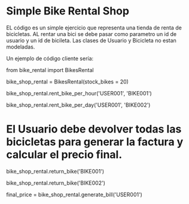# Simple Bike Rental Shop


EL código es un simple ejercicio que representa una tienda de renta de bicicletas.
AL rentar una bici se debe pasar como parametro un id de usuario y un id de bicileta. Las clases de Usuario y Bicicleta no estan modeladas.

Un ejemplo de código cliente sería:


from bike_rental import BikesRental

bike_shop_rental = BikesRental(stock_bikes = 20)

bike_shop_rental.rent_bike_per_hour('USER001', 'BIKE001')

bike_shop_rental.rent_bike_per_day('USER001', 'BIKE002')


# El Usuario debe devolver todas las bicicletas para generar la factura y calcular el precio final.

bike_shop_rental.return_bike('BIKE001')

bike_shop_rental.return_bike('BIKE002')


final_price = bike_shop_rental.generate_bill('USER001')

